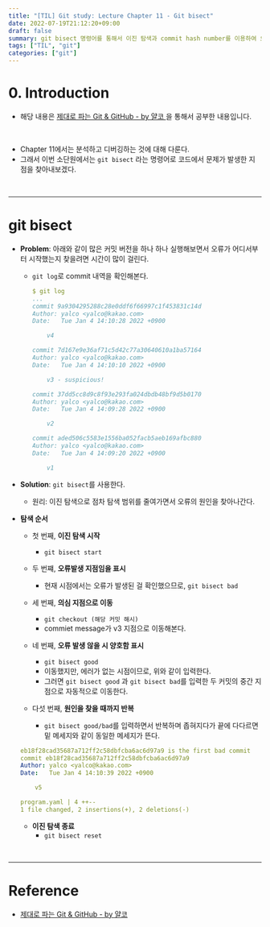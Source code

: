 ```yaml
---
title: "[TIL] Git study: Lecture Chapter 11 - Git bisect"
date: 2022-07-19T21:12:20+09:00
draft: false
summary: git bisect 명령어를 통해서 이진 탐색과 commit hash number를 이용하여 오류 지점을 찾아본다.   
tags: ["TIL", "git"]
categories: ["git"]
---
```

# 0. Introduction

- 해당 내용은 [제대로 파는 Git & GitHub - by 얄코 ](https://www.inflearn.com/course/%EC%A0%9C%EB%8C%80%EB%A1%9C-%ED%8C%8C%EB%8A%94-%EA%B9%83/dashboard)을 통해서 공부한 내용입니다.

<br>

- Chapter 11에서는 분석하고 디버깅하는 것에 대해 다룬다.  
- 그래서 이번 소단원에서는 `git bisect` 라는 명령어로 코드에서 문제가 발생한 지점을 찾아내보겠다. 

<br>

---

# git bisect

- **Problem**: 아래와 같이 많은 커밋 버전을 하나 하나 실행해보면서 오류가 어디서부터 시작했는지 찾을려면 시간이 많이 걸린다.

    - `git log`로 commit 내역을 확인해본다.  

        ```yml
        $ git log
        ...
        commit 9a9304295288c28e0ddf6f66997c1f453831c14d
        Author: yalco <yalco@kakao.com>
        Date:   Tue Jan 4 14:10:28 2022 +0900

            v4

        commit 7d167e9e36af71c5d42c77a30640610a1ba57164
        Author: yalco <yalco@kakao.com>
        Date:   Tue Jan 4 14:10:10 2022 +0900

            v3 - suspicious!

        commit 37dd5cc8d9c8f93e293fa024dbdb48bf9d5b0170
        Author: yalco <yalco@kakao.com>
        Date:   Tue Jan 4 14:09:28 2022 +0900

            v2

        commit aded506c5583e1556ba052facb5aeb169afbc880
        Author: yalco <yalco@kakao.com>
        Date:   Tue Jan 4 14:09:20 2022 +0900

            v1
        ```

- **Solution**: `git bisect`를 사용한다. 
    - 원리: 이진 탐색으로 점차 탐색 범위를 줄여가면서 오류의 원인을 찾아나간다.  

- **탐색 순서**

    - 첫 번째, **이진 탐색 시작**
        - `git bisect start`

    - 두 번쨰, **오류발생 지점임을 표시**
        - 현재 시점에서는 오류가 발생된 걸 확인했으므로, `git bisect bad`


    - 세 번째, **의심 지점으로 이동**
        - `git checkout (해당 커밋 해시)`
        - commiet message가 v3 지점으로 이동해본다.  


    - 네 번째, **오류 발생 않을 시 양호함 표시**
        - `git bisect good`
        - 이동했지만, 에러가 없는 시점이므로, 위와 같이 입력한다.  
        - 그러면 `git bisect good` 과 `git bisect bad`를 입력한 두 커밋의 중간 지점으로 자동적으로 이동한다.  


    - 다섯 번째, **원인을 찾을 때까지 반복**
        - `git bisect good/bad`를 입력하면서 반복하며 좁혀지다가 끝에 다다르면 밑 메세지와 같이 동일한 메세지가 뜬다.  


    ```yml
    eb18f28cad35687a712ff2c58dbfcba6ac6d97a9 is the first bad commit
    commit eb18f28cad35687a712ff2c58dbfcba6ac6d97a9
    Author: yalco <yalco@kakao.com>
    Date:   Tue Jan 4 14:10:39 2022 +0900

        v5

    program.yaml | 4 ++--
    1 file changed, 2 insertions(+), 2 deletions(-)
    ```

    - **이진 탐색 종료**
        - `git bisect reset`


<br>

---

# Reference

- [제대로 파는 Git & GitHub - by 얄코](https://www.inflearn.com/course/%EC%A0%9C%EB%8C%80%EB%A1%9C-%ED%8C%8C%EB%8A%94-%EA%B9%83/dashboard)
